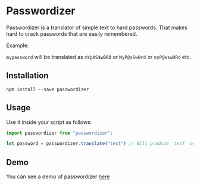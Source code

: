 # Passwordizer

Passwordizer is a translator of simple text to hard passwords. That makes hard to crack passwords that are easily remembered.

Example:

`mypassword` will be translated as `mYpAS$w0RD` or `MyP@sSw0rd` or `myP@ssw0Rd` etc.

## Installation

`npm install --save passwordizer`

## Usage

Use it inside your script as follows:

```javascript
import passwordizer from "passwordizer";

let password = passwordizer.translate("test") // Will produce 'tesT' or 'tESt' or 'tE$t' etc.
```

## Demo

You can see a demo of passwordizer [here](https://passwordize.com)